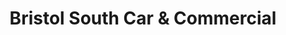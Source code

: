 ---
title: "Bristol South Car & Commercial"
url: /bristol/bristol-south-car-and-commercial/
shop: car repair
---